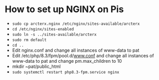 # How to set up NGINX on Pis

- `sudo cp arcterx.nginx /etc/nginx/sites-available/arcterx`
- `cd /etc/nginx/sites-enabled`
- `sudo ln -s ../sites-available/arcterx`
- `sudo rm default`
- `cd ..`
- Edit nginx.conf and change all instances of www-data to pat
- Edit /etc/php/8.3/fpm/pool.d/www.conf and change all instances of www-data to pat and change pm.max_children to 10
- mkdir ~pat/public_html
- `sudo systemctl restart php8.3-fpm.service nginx`

